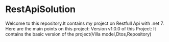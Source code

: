 # RestApiSolution
Welcome to this repository.It contains my project on Restfull Api with .net 7. Here are the main points on this project:
Version v1.0.0 of this Project: It contains the basic version of the project(Villa model,Dtos,Repository)

